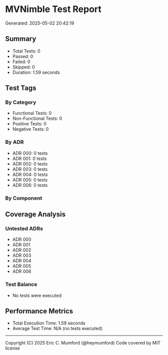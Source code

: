 # MVNimble Test Report

Generated: 2025-05-02 20:42:19

## Summary

* Total Tests: 0
* Passed: 0
* Failed: 0
* Skipped: 0
* Duration: 1.59 seconds

## Test Tags

### By Category

* Functional Tests: 0
* Non-Functional Tests: 0
* Positive Tests: 0
* Negative Tests: 0

### By ADR

* ADR 000: 0 tests
* ADR 001: 0 tests
* ADR 002: 0 tests
* ADR 003: 0 tests
* ADR 004: 0 tests
* ADR 005: 0 tests
* ADR 006: 0 tests

### By Component


## Coverage Analysis

### Untested ADRs

* ADR 000
* ADR 001
* ADR 002
* ADR 003
* ADR 004
* ADR 005
* ADR 006

### Test Balance

* No tests were executed

## Performance Metrics

* Total Execution Time: 1.59 seconds
* Average Test Time: N/A (no tests executed)



---
Copyright (C) 2025 Eric C. Mumford (@heymumford) Code covered by MIT license
